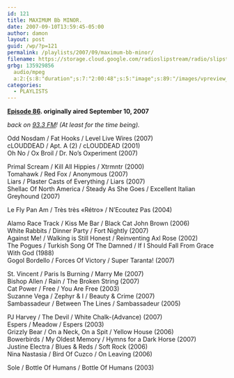 ```yaml
---
id: 121
title: MAXIMUM Bb MINOR.
date: 2007-09-10T13:59:45-05:00
author: damon
layout: post
guid: /wp/?p=121
permalink: /playlists/2007/09/maximum-bb-minor/
filename: https://storage.cloud.google.com/radioslipstream/radio/slipstream-86.mp3
grbg: 135929856
  audio/mpeg
  a:2:{s:8:"duration";s:7:"2:00:48";s:5:"image";s:89:"/images/vpreview_center.png";}
categories:
  - PLAYLISTS
---
```


**[Episode 86](https://storage.cloud.google.com/radioslipstream/radio/slipstream-86.mp3). originally aired September 10, 2007**

_back on [93.3 FM](http://cfmu.mcmaster.ca/)! (At least for the time being)._

Odd Nosdam / Fat Hooks / Level Live Wires (2007)  
cLOUDDEAD / Apt. A (2) / cLOUDDEAD (2001)  
Oh No / Ox Broil / Dr. No’s Oxperiment (2007)

Primal Scream / Kill All Hippies / Xtrmntr (2000)  
Tomahawk / Red Fox / Anonymous (2007)  
Liars / Plaster Casts of Everything / Liars (2007)  
Shellac Of North America / Steady As She Goes / Excellent Italian Greyhound (2007)

Le Fly Pan Am / Très très «Rétro» / N’Ecoutez Pas (2004)

Alamo Race Track / Kiss Me Bar / Black Cat John Brown (2006)  
White Rabbits / Dinner Party / Fort Nightly (2007)  
Against Me! / Walking is Still Honest / Reinventing Axl Rose (2002)  
The Pogues / Turkish Song Of The Damned / If I Should Fall From Grace With God (1988)  
Gogol Bordello / Forces Of Victory / Super Taranta! (2007)

St. Vincent / Paris Is Burning / Marry Me (2007)  
Bishop Allen / Rain / The Broken String (2007)  
Cat Power / Free / You Are Free (2003)  
Suzanne Vega / Zephyr & I / Beauty & Crime (2007)  
Sambassadeur / Between The Lines / Sambassadeur (2005)

PJ Harvey / The Devil / White Chalk-(Advance) (2007)  
Espers / Meadow / Espers (2003)  
Grizzly Bear / On a Neck, On a Spit / Yellow House (2006)  
Bowerbirds / My Oldest Memory / Hymns for a Dark Horse (2007)  
Justine Electra / Blues & Reds / Soft Rock (2006)  
Nina Nastasia / Bird Of Cuzco / On Leaving (2006)

Sole / Bottle Of Humans / Bottle Of Humans (2003)
